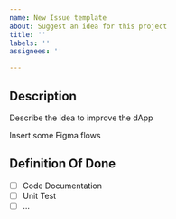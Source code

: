```yaml
---
name: New Issue template
about: Suggest an idea for this project
title: ''
labels: ''
assignees: ''

---
```


## Description
Describe the idea to improve the dApp

Insert some Figma flows

## Definition Of Done
- [ ] Code Documentation 
- [ ] Unit Test
- [ ] ...
